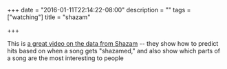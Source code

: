 +++
date = "2016-01-11T22:14:22-08:00"
description = ""
tags = ["watching"]
title = "shazam"

+++

This is [a great video on the data from Shazam](https://www.youtube.com/watch?v=mcTPvxo8SXY) --
they show how to predict hits based on when a song gets "shazamed,"
and also show which parts of a song are the most interesting to people
